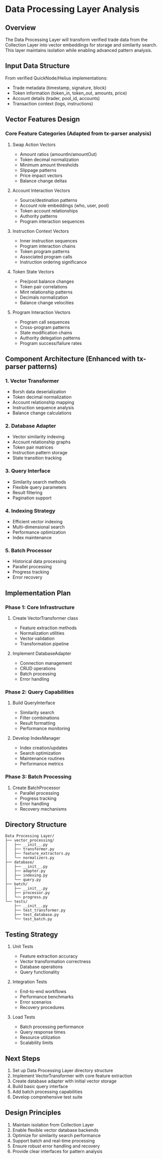 # Data Processing Layer Analysis

## Overview
The Data Processing Layer will transform verified trade data from the Collection Layer into vector embeddings for storage and similarity search. This layer maintains isolation while enabling advanced pattern analysis.

## Input Data Structure
From verified QuickNode/Helius implementations:
- Trade metadata (timestamp, signature, block)
- Token information (token_in, token_out, amounts, price)
- Account details (trader, pool_id, accounts)
- Transaction context (logs, instructions)

## Vector Features Design

### Core Feature Categories (Adapted from tx-parser analysis)
1. Swap Action Vectors
   - Amount ratios (amountIn/amountOut)
   - Token decimal normalization
   - Minimum amount thresholds
   - Slippage patterns
   - Price impact vectors
   - Balance change deltas

2. Account Interaction Vectors
   - Source/destination patterns
   - Account role embeddings (who, user, pool)
   - Token account relationships
   - Authority patterns
   - Program interaction sequences

3. Instruction Context Vectors
   - Inner instruction sequences
   - Program interaction chains
   - Token program patterns
   - Associated program calls
   - Instruction ordering significance

4. Token State Vectors
   - Pre/post balance changes
   - Token pair correlations
   - Mint relationship patterns
   - Decimals normalization
   - Balance change velocities

5. Program Interaction Vectors
   - Program call sequences
   - Cross-program patterns
   - State modification chains
   - Authority delegation patterns
   - Program success/failure rates

## Component Architecture (Enhanced with tx-parser patterns)

### 1. Vector Transformer
- Borsh data deserialization
- Token decimal normalization
- Account relationship mapping
- Instruction sequence analysis
- Balance change calculations

### 2. Database Adapter
- Vector similarity indexing
- Account relationship graphs
- Token pair matrices
- Instruction pattern storage
- State transition tracking

### 3. Query Interface
- Similarity search methods
- Flexible query parameters
- Result filtering
- Pagination support

### 4. Indexing Strategy
- Efficient vector indexing
- Multi-dimensional search
- Performance optimization
- Index maintenance

### 5. Batch Processor
- Historical data processing
- Parallel processing
- Progress tracking
- Error recovery

## Implementation Plan

### Phase 1: Core Infrastructure
1. Create VectorTransformer class
   - Feature extraction methods
   - Normalization utilities
   - Vector validation
   - Transformation pipeline

2. Implement DatabaseAdapter
   - Connection management
   - CRUD operations
   - Batch processing
   - Error handling

### Phase 2: Query Capabilities
1. Build QueryInterface
   - Similarity search
   - Filter combinations
   - Result formatting
   - Performance monitoring

2. Develop IndexManager
   - Index creation/updates
   - Search optimization
   - Maintenance routines
   - Performance metrics

### Phase 3: Batch Processing
1. Create BatchProcessor
   - Parallel processing
   - Progress tracking
   - Error handling
   - Recovery mechanisms

## Directory Structure
```
Data Processing Layer/
├── vector_processing/
│   ├── __init__.py
│   ├── transformer.py
│   ├── feature_extractors.py
│   └── normalizers.py
├── database/
│   ├── __init__.py
│   ├── adapter.py
│   ├── indexing.py
│   └── query.py
├── batch/
│   ├── __init__.py
│   ├── processor.py
│   └── progress.py
└── tests/
    ├── __init__.py
    ├── test_transformer.py
    ├── test_database.py
    └── test_batch.py
```

## Testing Strategy
1. Unit Tests
   - Feature extraction accuracy
   - Vector transformation correctness
   - Database operations
   - Query functionality

2. Integration Tests
   - End-to-end workflows
   - Performance benchmarks
   - Error scenarios
   - Recovery procedures

3. Load Tests
   - Batch processing performance
   - Query response times
   - Resource utilization
   - Scalability limits

## Next Steps
1. Set up Data Processing Layer directory structure
2. Implement VectorTransformer with core feature extraction
3. Create database adapter with initial vector storage
4. Build basic query interface
5. Add batch processing capabilities
6. Develop comprehensive test suite

## Design Principles
1. Maintain isolation from Collection Layer
2. Enable flexible vector database backends
3. Optimize for similarity search performance
4. Support batch and real-time processing
5. Ensure robust error handling and recovery
6. Provide clear interfaces for pattern analysis
